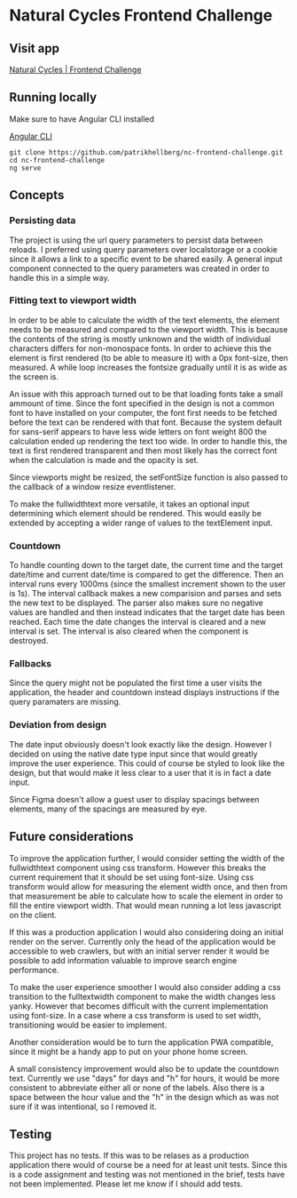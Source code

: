 # Natural Cycles Frontend Challenge

## Visit app

[Natural Cycles | Frontend Challenge](https://natural-cycles.netlify.app/)

## Running locally

Make sure to have Angular CLI installed

[Angular CLI](https://angular.io/cli)

```shell
git clone https://github.com/patrikhellberg/nc-frontend-challenge.git
cd nc-frontend-challenge
ng serve

```

## Concepts

### Persisting data

The project is using the url query parameters to persist data between reloads. I preferred using query parameters over localstorage or a cookie since it allows a link to a specific event to be shared easily. A general input component connected to the query parameters was created in order to handle this in a simple way.

### Fitting text to viewport width

In order to be able to calculate the width of the text elements, the element needs to be measured and compared to the viewport width. This is because the contents of the string is mostly unknown and the width of individual characters differs for non-monospace fonts.
In order to achieve this the element is first rendered (to be able to measure it) with a 0px font-size, then measured. A while loop increases the fontsize gradually until it is as wide as the screen is.

An issue with this approach turned out to be that loading fonts take a small ammount of time. Since the font specified in the design is not a common font to have installed on your computer, the font first needs to be fetched before the text can be rendered with that font. Because the system default for sans-serif appears to have less wide letters on font weight 800 the calculation ended up rendering the text too wide.
In order to handle this, the text is first rendered transparent and then most likely has the correct font when the calculation is made and the opacity is set.

Since viewports might be resized, the setFontSize function is also passed to the callback of a window resize eventlistener.

To make the fullwidthtext more versatile, it takes an optional input determining which element should be rendered. This would easily be extended by accepting a wider range of values to the textElement input.

### Countdown

To handle counting down to the target date, the current time and the target date/time and current date/time is compared to get the difference. Then an interval runs every 1000ms (since the smallest increment shown to the user is 1s). The interval callback makes a new comparision and parses and sets the new text to be displayed. The parser also makes sure no negative values are handled and then instead indicates that the target date has been reached.
Each time the date changes the interval is cleared and a new interval is set. The interval is also cleared when the component is destroyed.

### Fallbacks

Since the query might not be populated the first time a user visits the application, the header and countdown instead displays instructions if the query paramaters are missing.

### Deviation from design

The date input obviously doesn't look exactly like the design. However I decided on using the native date type input since that would greatly improve the user experience. This could of course be styled to look like the design, but that would make it less clear to a user that it is in fact a date input.

Since Figma doesn't allow a guest user to display spacings between elements, many of the spacings are measured by eye.

## Future considerations

To improve the application further, I would consider setting the width of the fullwidthtext component using css transform. However this breaks the current requirement that it should be set using font-size. Using css transform would allow for measuring the element width once, and then from that measurement be able to calculate how to scale the element in order to fill the entire viewport width. That would mean running a lot less javascript on the client.

If this was a production application I would also considering doing an initial render on the server. Currently only the head of the application would be accessible to web crawlers, but with an initial server render it would be possible to add information valuable to improve search engine performance.

To make the user experience smoother I would also consider adding a css transition to the fulltextwidth component to make the width changes less yanky. However that becomes difficult with the current implementation using font-size. In a case where a css transform is used to set width, transitioning would be easier to implement.

Another consideration would be to turn the application PWA compatible, since it might be a handy app to put on your phone home screen.

A small consistency improvement would also be to update the countdown text. Currently we use "days" for days and "h" for hours, it would be more consistent to abbreviate either all or none of the labels. Also there is a space between the hour value and the "h" in the design which as was not sure if it was intentional, so I removed it.

## Testing

This project has no tests. If this was to be relases as a production application there would of course be a need for at least unit tests. Since this is a code assignment and testing was not mentioned in the brief, tests have not been implemented. Please let me know if I should add tests.
